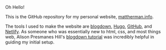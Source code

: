 Oh Hello! 

This is the GitHub repository for my personal website, [mattherman.info](http://mattherman.info).

The tools I used to make the website are [blogdown](https://bookdown.org/yihui/blogdown/), [Hugo](https://gohugo.io/), [GitHub](https://github.com/mfherman/mattherman), and [Netlify](https://www.netlify.com/). As someone who was essentially new to html, css, and most things web, Alison Presmanes Hill's [blogdown tutorial](https://alison.rbind.io/post/up-and-running-with-blogdown/) was incredibly helpful in guiding my initial setup.
